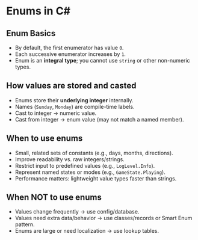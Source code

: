 # Enums in C#

## Enum Basics
- By default, the first enumerator has value `0`.
- Each successive enumerator increases by `1`.
- Enum is an **integral type**; you cannot use `string` or other non-numeric types.

## How values are stored and casted
- Enums store their **underlying integer** internally.
- Names (`Sunday`, `Monday`) are compile-time labels.
- Cast to integer → numeric value.
- Cast from integer → enum value (may not match a named member).

## When to use enums
- Small, related sets of constants (e.g., days, months, directions).
- Improve readability vs. raw integers/strings.
- Restrict input to predefined values (e.g., `LogLevel.Info`).
- Represent named states or modes (e.g., `GameState.Playing`).
- Performance matters: lightweight value types faster than strings.

## When NOT to use enums
- Values change frequently → use config/database.
- Values need extra data/behavior → use classes/records or Smart Enum pattern.
- Enums are large or need localization → use lookup tables.
